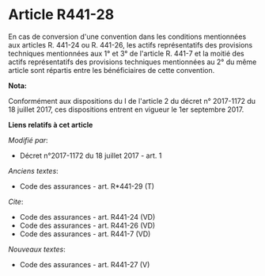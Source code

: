 # Article R441-28

En cas de conversion d'une convention dans les conditions mentionnées aux articles R. 441-24 ou R. 441-26, les actifs
représentatifs des provisions techniques mentionnées aux 1° et 3° de l'article R. 441-7 et la moitié des actifs
représentatifs des provisions techniques mentionnées au 2° du même article sont répartis entre les bénéficiaires de cette
convention.

**Nota:**

Conformément aux dispositions du I de l'article 2 du décret n° 2017-1172 du 18 juillet 2017, ces dispositions entrent en
vigueur le 1er septembre 2017.

**Liens relatifs à cet article**

_Modifié par_:

  - Décret n°2017-1172 du 18 juillet 2017 - art. 1

_Anciens textes_:

  - Code des assurances - art. R*441-29 (T)

_Cite_:

  - Code des assurances - art. R441-24 (VD)
  - Code des assurances - art. R441-26 (VD)
  - Code des assurances - art. R441-7 (VD)

_Nouveaux textes_:

  - Code des assurances - art. R441-27 (V)
